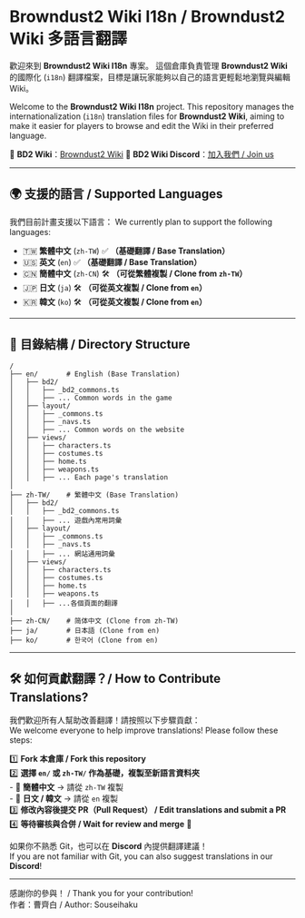 # Browndust2 Wiki I18n / Browndust2 Wiki 多語言翻譯

歡迎來到 **Browndust2 Wiki I18n** 專案。
這個倉庫負責管理 **Browndust2 Wiki** 的國際化 (`i18n`) 翻譯檔案，目標是讓玩家能夠以自己的語言更輕鬆地瀏覽與編輯 Wiki。

Welcome to the **Browndust2 Wiki I18n** project.
This repository manages the internationalization (`i18n`) translation files for **Browndust2 Wiki**, aiming to make it easier for players to browse and edit the Wiki in their preferred language.

📌 **BD2 Wiki**：[Browndust2 Wiki](https://browndust2-wiki.pages.dev/)
📌 **BD2 Wiki Discord**：[加入我們 / Join us](https://discord.gg/PzBNacyXQW)

---

## 🌍 支援的語言 / Supported Languages
我們目前計畫支援以下語言：
We currently plan to support the following languages:

- 🇹🇼 **繁體中文** (`zh-TW`) ✅ **（基礎翻譯 / Base Translation）**
- 🇺🇸 **英文** (`en`) ✅ **（基礎翻譯 / Base Translation）**
- 🇨🇳 **簡體中文** (`zh-CN`) 🛠 **（可從繁體複製 / Clone from `zh-TW`）**
- 🇯🇵 **日文** (`ja`) 🛠 **（可從英文複製 / Clone from `en`）**
- 🇰🇷 **韓文** (`ko`) 🛠 **（可從英文複製 / Clone from `en`）**

---

## 📖 目錄結構 / Directory Structure
```plaintext
/
├── en/       # English (Base Translation)
│   ├── bd2/
│   │   ├── _bd2_commons.ts
│   │   ├── ... Common words in the game
│   ├── layout/
│   │   ├── _commons.ts
│   │   ├── _navs.ts
│   │   ├── ... Common words on the website
│   ├── views/
│   │   ├── characters.ts
│   │   ├── costumes.ts
│   │   ├── home.ts
│   │   ├── weapons.ts
│   │   ├── ... Each page's translation
│
├── zh-TW/    # 繁體中文 (Base Translation)
│   ├── bd2/
│   │   ├── _bd2_commons.ts
│   │   ├── ... 遊戲內常用詞彙
│   ├── layout/
│   │   ├── _commons.ts
│   │   ├── _navs.ts
│   │   ├── ... 網站通用詞彙
│   ├── views/
│   │   ├── characters.ts
│   │   ├── costumes.ts
│   │   ├── home.ts
│   │   ├── weapons.ts
│   │   ├── ...各個頁面的翻譯
│
├── zh-CN/    # 简体中文 (Clone from zh-TW)
├── ja/       # 日本語 (Clone from en)
├── ko/       # 한국어 (Clone from en)
```

---

## 🛠 如何貢獻翻譯？/ How to Contribute Translations?

我們歡迎所有人幫助改善翻譯！請按照以下步驟貢獻：  
We welcome everyone to help improve translations! Please follow these steps:  

1️⃣ **Fork 本倉庫 / Fork this repository**  
2️⃣ **選擇 `en/` 或 `zh-TW/` 作為基礎，複製至新語言資料夾**  
    - 📝 **簡體中文** → 請從 `zh-TW` 複製  
    - 📝 **日文 / 韓文** → 請從 `en` 複製  
3️⃣ **修改內容後提交 PR（Pull Request） / Edit translations and submit a PR**  
4️⃣ **等待審核與合併 / Wait for review and merge** 🎉  

如果你不熟悉 Git，也可以在 **Discord** 內提供翻譯建議！  
If you are not familiar with Git, you can also suggest translations in our **Discord**!

---

感謝你的參與！ / Thank you for your contribution!  
作者：曹齊白 / Author: Souseihaku  
